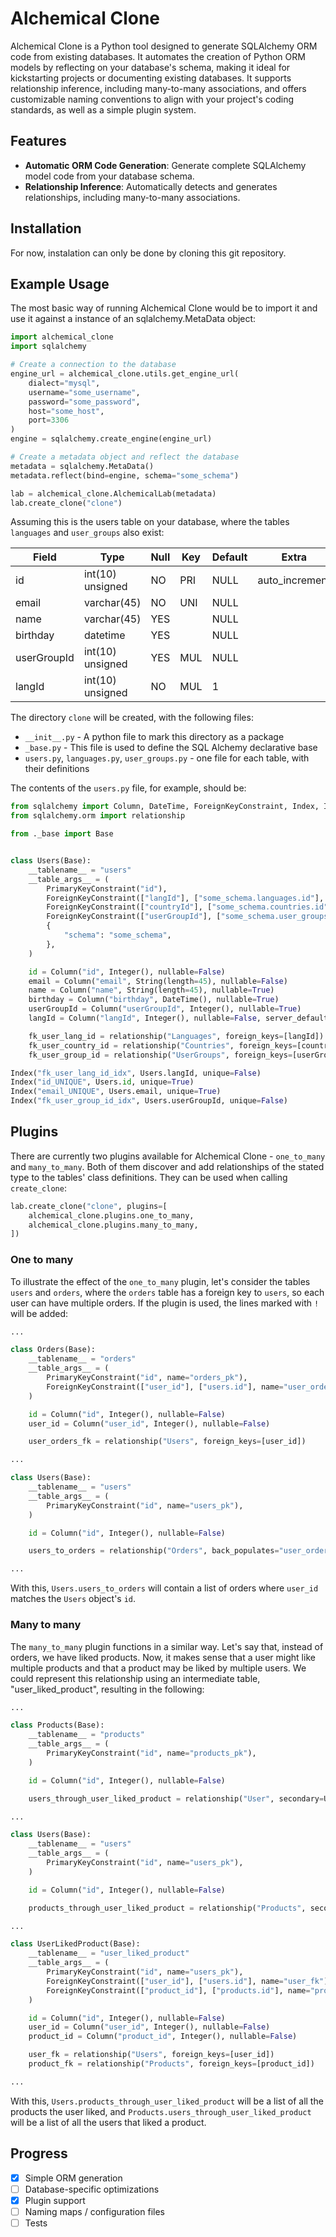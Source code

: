 # Alchemical Clone

Alchemical Clone is a Python tool designed to generate SQLAlchemy ORM code from existing databases. It automates the creation of Python ORM models by reflecting on your database's schema, making it ideal for kickstarting projects or documenting existing databases. It supports relationship inference, including many-to-many associations, and offers customizable naming conventions to align with your project's coding standards, as well as a simple plugin system.

## Features

- **Automatic ORM Code Generation**: Generate complete SQLAlchemy model code from your database schema.
- **Relationship Inference**: Automatically detects and generates relationships, including many-to-many associations.

## Installation

For now, instalation can only be done by cloning this git repository.

## Example Usage

The most basic way of running Alchemical Clone would be to import it and use it against a instance of an sqlalchemy.MetaData object:

```python
import alchemical_clone
import sqlalchemy

# Create a connection to the database
engine_url = alchemical_clone.utils.get_engine_url(
    dialect="mysql", 
    username="some_username", 
    password="some_password", 
    host="some_host", 
    port=3306
)
engine = sqlalchemy.create_engine(engine_url)

# Create a metadata object and reflect the database
metadata = sqlalchemy.MetaData()
metadata.reflect(bind=engine, schema="some_schema")

lab = alchemical_clone.AlchemicalLab(metadata)
lab.create_clone("clone")
```

Assuming this is the users table on your database, where the tables `languages` and `user_groups` also exist:

| Field       | Type             | Null | Key | Default | Extra          |
|-------------|------------------|------|-----|---------|----------------|
| id          | int(10) unsigned | NO   | PRI | NULL    | auto_increment |
| email       | varchar(45)      | NO   | UNI | NULL    |                |
| name        | varchar(45)      | YES  |     | NULL    |                |
| birthday    | datetime         | YES  |     | NULL    |                |
| userGroupId | int(10) unsigned | YES  | MUL | NULL    |                |
| langId      | int(10) unsigned | NO   | MUL | 1       |                |

The directory `clone` will be created, with the following files:
* `__init__.py` - A python file to mark this directory as a package
* `_base.py` - This file is used to define the SQL Alchemy declarative base
* `users.py`, `languages.py`, `user_groups.py` - one file for each table, with their definitions

The contents of the `users.py` file, for example, should be:

```python
from sqlalchemy import Column, DateTime, ForeignKeyConstraint, Index, Integer, PrimaryKeyConstraint, String
from sqlalchemy.orm import relationship

from ._base import Base


class Users(Base):
    __tablename__ = "users"
    __table_args__ = (
        PrimaryKeyConstraint("id"),
        ForeignKeyConstraint(["langId"], ["some_schema.languages.id"], name="fk_user_lang_id", onupdate="CASCADE"),
        ForeignKeyConstraint(["countryId"], ["some_schema.countries.id"], name="fk_user_country_id", onupdate="CASCADE"),
        ForeignKeyConstraint(["userGroupId"], ["some_schema.user_groups.id"], name="fk_user_group_id", onupdate="CASCADE"),
        {
            "schema": "some_schema",
        },
    )

    id = Column("id", Integer(), nullable=False)
    email = Column("email", String(length=45), nullable=False)
    name = Column("name", String(length=45), nullable=True)
    birthday = Column("birthday", DateTime(), nullable=True)
    userGroupId = Column("userGroupId", Integer(), nullable=True)
    langId = Column("langId", Integer(), nullable=False, server_default="'1'")

    fk_user_lang_id = relationship("Languages", foreign_keys=[langId])
    fk_user_country_id = relationship("Countries", foreign_keys=[countryId])
    fk_user_group_id = relationship("UserGroups", foreign_keys=[userGroupId])

Index("fk_user_lang_id_idx", Users.langId, unique=False)
Index("id_UNIQUE", Users.id, unique=True)
Index("email_UNIQUE", Users.email, unique=True)
Index("fk_user_group_id_idx", Users.userGroupId, unique=False)
```

## Plugins
There are currently two plugins available for Alchemical Clone - `one_to_many` and `many_to_many`. Both of them discover and add relationships of the stated type to the tables' class definitions. They can be used when calling `create_clone`:

```python
lab.create_clone("clone", plugins=[
    alchemical_clone.plugins.one_to_many,
    alchemical_clone.plugins.many_to_many,
])
```

### One to many
To illustrate the effect of the `one_to_many` plugin, let's consider the tables `users` and `orders`, where the `orders` table has a foreign key to `users`, so each user can have multiple orders. If the plugin is used, the lines marked with `!` will be added:

```python
...

class Orders(Base):
    __tablename__ = "orders"
    __table_args__ = (
        PrimaryKeyConstraint("id", name="orders_pk"),
        ForeignKeyConstraint(["user_id"], ["users.id"], name="user_orders_fk"),
    )

    id = Column("id", Integer(), nullable=False)
    user_id = Column("user_id", Integer(), nullable=False)

    user_orders_fk = relationship("Users", foreign_keys=[user_id])

...

class Users(Base):
    __tablename__ = "users"
    __table_args__ = (
        PrimaryKeyConstraint("id", name="users_pk"),
    )

    id = Column("id", Integer(), nullable=False)

    users_to_orders = relationship("Orders", back_populates="user_orders_fk", viewonly=True)  # !

...
```

With this, `Users.users_to_orders` will contain a list of orders where `user_id` matches the `Users` object's `id`.

### Many to many
The `many_to_many` plugin functions in a similar way. Let's say that, instead of orders, we have liked products. Now, it makes sense that a user might like multiple products and that a product may be liked by multiple users. We could represent this relationship using an intermediate table, "user_liked_product", resulting in the following:

```python
...

class Products(Base):
    __tablename__ = "products"
    __table_args__ = (
        PrimaryKeyConstraint("id", name="products_pk"),
    )

    id = Column("id", Integer(), nullable=False)

    users_through_user_liked_product = relationship("User", secondary=UserLikedProduct.__table__, back_populates="products_through_user_liked_product", viewonly=True)  # !

...

class Users(Base):
    __tablename__ = "users"
    __table_args__ = (
        PrimaryKeyConstraint("id", name="users_pk"),
    )

    id = Column("id", Integer(), nullable=False)

    products_through_user_liked_product = relationship("Products", secondary=UserLikedProduct.__table__, back_populates="users_through_user_liked_product", viewonly=True)  # !

...

class UserLikedProduct(Base):
    __tablename__ = "user_liked_product"
    __table_args__ = (
        PrimaryKeyConstraint("id", name="users_pk"),
        ForeignKeyConstraint(["user_id"], ["users.id"], name="user_fk"),
        ForeignKeyConstraint(["product_id"], ["products.id"], name="product_fk"),
    )

    id = Column("id", Integer(), nullable=False)
    user_id = Column("user_id", Integer(), nullable=False)
    product_id = Column("product_id", Integer(), nullable=False)

    user_fk = relationship("Users", foreign_keys=[user_id])
    product_fk = relationship("Products", foreign_keys=[product_id])

...


```

With this, `Users.products_through_user_liked_product` will be a list of all the products the user liked, and `Products.users_through_user_liked_product` will be a list of all the users that liked a product.


## Progress

- [x] Simple ORM generation
- [ ] Database-specific optimizations
- [x] Plugin support
- [ ] Naming maps / configuration files
- [ ] Tests

